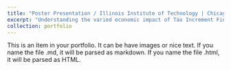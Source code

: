```yaml
---
title: "Poster Presentation / Illinois Institute of Technology | Chicago, IL"
excerpt: "Understanding the varied economic impact of Tax Increment Financing (TIF) May 2024 <br/><img src='/files/TIF_1.jpeg'> <br/><imgsrc='/files/TIF_2.jpeg"
collection: portfolio
---
```


This is an item in your portfolio. It can be have images or nice text. If you name the file .md, it will be parsed as markdown. If you name the file .html, it will be parsed as HTML. 
